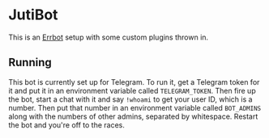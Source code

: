 # JutiBot #

This is an [Errbot](http://errbot.io) setup with some custom plugins
thrown in.

## Running ##

This bot is currently set up for Telegram. To run it, get a Telegram
token for it and put it in an environment variable called
`TELEGRAM_TOKEN`. Then fire up the bot, start a chat with it and say
`!whoami` to get your user ID, which is a number. Then put that number
in an environment variable called `BOT_ADMINS` along with the numbers
of other admins, separated by whitespace. Restart the bot and you're
off to the races.
